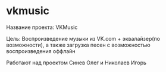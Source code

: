 # vkmusic
Название проекта: VKMusic

Цель: Воспроизведение музыки из VK.com + эквалайзер(по возможности), а также загрузка песен с возможностью воспроизведения оффлайн

Работают над проектом  Синев Олег и Николаев Игорь
